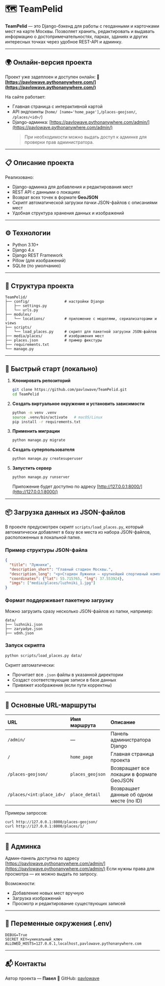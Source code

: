 # 🗺️ TeamPelid

**TeamPelid** — это Django-бэкенд для работы с геоданными и карточками мест на карте Москвы.
Позволяет хранить, редактировать и выдавать информацию о достопримечательностях, парках, зданиях и других интересных точках через удобное REST-API и админку.

---

## 🌍 Онлайн-версия проекта

Проект уже задеплоен и доступен онлайн:
🔗 **[https://pavlowave.pythonanywhere.com/](https://pavlowave.pythonanywhere.com/)**

На сайте работает:
- Главная страница с интерактивной картой
- API эндпоинты (`home/ [name='home_page']`,`/places-geojson/`, `/places/<id>/`)
- Django-админка: [https://pavlowave.pythonanywhere.com/admin/](https://pavlowave.pythonanywhere.com/admin/)
  > При необходимости можно выдать доступ к админке для проверки прав администратора.

---

## 📋 Описание проекта

Реализовано:
- Django-админка для добавления и редактирования мест
- REST API с данными о локациях
- Возврат всех точек в формате **GeoJSON**
- Скрипт автоматической загрузки пачки JSON-файлов с описаниями мест
- Удобная структура хранения данных и изображений

---

## ⚙️ Технологии

- Python 3.10+
- Django 4.x
- Django REST Framework
- Pillow (для изображений)
- SQLite (по умолчанию)

---

## 📁 Структура проекта

```
TeamPelid/
├── config/                # настройки Django
│   ├── settings.py
│   └── urls.py
├── modules/
│   └── locations/         # приложение с моделями, сериализаторами и views
├── scripts/
│   └── load_places.py     # скрипт для пакетной загрузки JSON-файлов
├── media/places/          # изображения мест
├── places.json            # пример фикстуры
├── requirements.txt
└── manage.py
```

---

## 🧭 Быстрый старт (локально)

1. **Клонировать репозиторий**
   ```bash
   git clone https://github.com/pavlowave/TeamPelid.git
   cd TeamPelid
   ```

2. **Создать виртуальное окружение и установить зависимости**
   ```bash
   python -m venv .venv
   source .venv/bin/activate   # macOS/Linux
   pip install -r requirements.txt
   ```

3. **Применить миграции**
   ```bash
   python manage.py migrate
   ```

4. **Создать суперпользователя**
   ```bash
   python manage.py createsuperuser
   ```

5. **Запустить сервер**
   ```bash
   python manage.py runserver
   ```
   Приложение будет доступно по адресу [http://127.0.0.1:8000/](http://127.0.0.1:8000/)

---

## 📦 Загрузка данных из JSON-файлов

В проекте предусмотрен скрипт `scripts/load_places.py`, который автоматически добавляет в базу все места из набора JSON-файлов, расположенных в локальной папке.

### Пример структуры JSON-файла
```json
{
  "title": "Лужники",
  "description_short": "Главный стадион Москвы.",
  "description_long": "<p>Стадион Лужники — крупнейший спортивный комплекс Москвы...</p>",
  "coordinates": {"lat": 55.715765, "lng": 37.553924},
  "imgs": ["media/places/luzhniki_1.jpg"]
}
```

### Формат поддерживает пакетную загрузку
Можно загрузить сразу несколько JSON-файлов из папки, например:
```
data/
├── luzhniki.json
├── zaryadye.json
├── vdnh.json
```

### Запуск скрипта
```bash
python scripts/load_places.py data/
```
Скрипт автоматически:
- Прочитает все `.json` файлы в указанной директории
- Создаст соответствующие записи в базе данных
- Привяжет изображения (если пути корректны)

---

## 🧩 Основные URL-маршруты

| URL | Имя маршрута | Описание |
|:--------------------------|:-------------------|:------------------------------|
| `/admin/` | — | Панель администратора Django |
| `/` | `home_page` | Главная страница проекта |
| `/places-geojson/` | `places_geojson` | Возвращает все локации в формате GeoJSON |
| `/places/<int:place_id>/` | `place_detail` | Возвращает данные об одном месте (по ID) |

Примеры запросов:
```bash
curl http://127.0.0.1:8000/places-geojson/
curl http://127.0.0.1:8000/places/1/
```

---

## 🧠 Админка

Админ-панель доступна по адресу [https://pavlowave.pythonanywhere.com/admin/](https://pavlowave.pythonanywhere.com/admin/)
Если нужны права для просмотра — их можно выдать по запросу.

Возможности:
- Добавление новых мест вручную
- Загрузка изображений
- Просмотр и редактирование существующих записей

---

## 🔐 Переменные окружения (.env)

```
DEBUG=True
SECRET_KEY=уникальный_ключ
ALLOWED_HOSTS=127.0.0.1,localhost,pavlowave.pythonanywhere.com

```

---

## 📬 Контакты

Автор проекта — **Павел**
📧 GitHub: [pavlowave](https://github.com/pavlowave)
